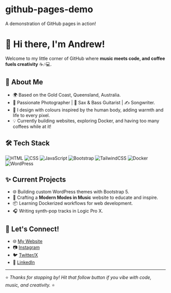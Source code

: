 # github-pages-demo
A demonstration of GitHub pages in action!

# 👋 Hi there, I'm Andrew! 

Welcome to my little corner of GitHub where **music meets code, and coffee fuels creativity** ☕🎶💻.

## 🎸 About Me
- 🌍 Based on the Gold Coast, Queensland, Australia.
- 📸 Passionate Photographer | 🎷 Sax & Bass Guitarist | ✍️ Songwriter.
- 🎨 I design with colours inspired by the human body, adding warmth and life to every pixel.
- 💡 Currently building websites, exploring Docker, and having too many coffees while at it!

## 🛠️ Tech Stack
![HTML](https://img.shields.io/badge/-HTML5-E34F26?logo=html5&logoColor=white)
![CSS](https://img.shields.io/badge/-CSS3-1572B6?logo=css3&logoColor=white)
![JavaScript](https://img.shields.io/badge/-JavaScript-F7DF1E?logo=javascript&logoColor=black)
![Bootstrap](https://img.shields.io/badge/-Bootstrap-7952B3?logo=bootstrap&logoColor=white)
![TailwindCSS](https://img.shields.io/badge/-TailwindCSS-38B2AC?logo=tailwindcss&logoColor=white)
![Docker](https://img.shields.io/badge/-Docker-2496ED?logo=docker&logoColor=white)
![WordPress](https://img.shields.io/badge/-WordPress-21759B?logo=wordpress&logoColor=white)

## ✨ Current Projects
- 🌐 Building custom WordPress themes with Bootstrap 5.
- 📝 Crafting a **Modern Modes in Music** website to educate and inspire.
- 📦 Learning Dockerized workflows for web development.
- 🎧 Writing synth-pop tracks in Logic Pro X.

## 💌 Let's Connect!
- 🌐 [My Website](https://yourwebsite.com)
- 📷 [Instagram](https://instagram.com/yourhandle)
- 🐦 [Twitter/X](https://twitter.com/yourhandle)
- 💼 [LinkedIn](https://linkedin.com/in/yourhandle)

---

⭐ *Thanks for stopping by! Hit that follow button if you vibe with code, music, and creativity.* ⭐

